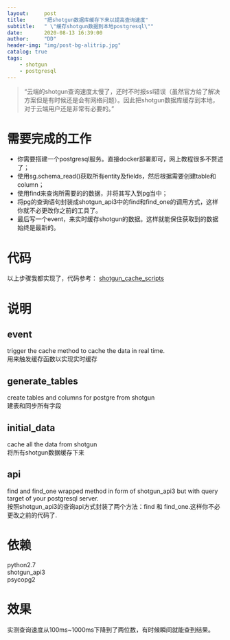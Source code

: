 ```yaml
---
layout:     post
title:      "把shotgun数据库缓存下来以提高查询速度"
subtitle:   " \"缓存shotgun数据到本地postgresql\""
date:       2020-08-13 16:39:00
author:     "DD"
header-img: "img/post-bg-alitrip.jpg"
catalog: true
tags:
    - shotgun
    - postgresql
---
```

> “云端的shotgun查询速度太慢了，还时不时报ssl错误（虽然官方给了解决方案但是有时候还是会有网络问题）。因此把shotgun数据库缓存到本地，对于云端用户还是非常有必要的。”

# 需要完成的工作
*  你需要搭建一个postgresql服务。直接docker部署即可，网上教程很多不赘述了；
*  使用sg.schema_read()获取所有entity及fields，然后根据需要创建table和column；
*  使用find来查询所需要的的数据，并将其写入到pg当中；
*  将pg的查询语句封装成shotgun_api3中的find和find_one的调用方式，这样你就不必更改你之前的工具了。
*  最后写一个event，来实时缓存shotgun的数据。这样就能保住获取到的数据始终是最新的。<br>
# 代码
以上步骤我都实现了，代码参考：
[shotgun_cache_scripts](https://github.com/DangoWang/shotgun_cache_scripts "shotgun_cache_scripts")
# 说明
## event
trigger the cache method to cache the data in real time.<br>
用来触发缓存函数以实现实时缓存

## generate_tables
create tables and columns for postgre from shotgun<br>
建表和同步所有字段

## initial_data
cache all the data from shotgun<br>
将所有shotgun数据缓存下来

## api
find and find_one wrapped method in form of shotgun_api3 but with query target of your postgresql server.<br>按照shotgun_api3的查询api方式封装了两个方法：find 和 find_one.这样你不必更改之前的代码了.

# 依赖
python2.7<br>
shotgun_api3<br>
psycopg2

# 效果
实测查询速度从100ms~1000ms下降到了两位数，有时候瞬间就能查到结果。
